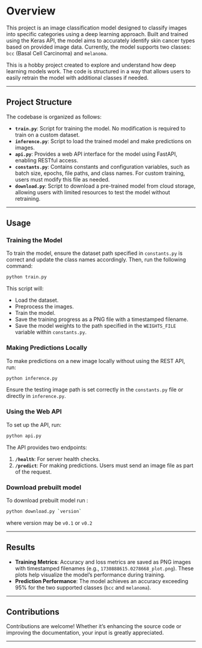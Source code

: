 # Overview

This project is an image classification model designed to classify images into specific categories using a deep learning approach. Built and trained using the Keras API, the model aims to accurately identify skin cancer types based on provided image data. Currently, the model supports two classes: `bcc` (Basal Cell Carcinoma) and `melanoma`. 

This is a hobby project created to explore and understand how deep learning models work. The code is structured in a way that allows users to easily retrain the model with additional classes if needed.

---

## Project Structure

The codebase is organized as follows:

- **`train.py`**: Script for training the model. No modification is required to train on a custom dataset.
- **`inference.py`**: Script to load the trained model and make predictions on images.
- **`api.py`**: Provides a web API interface for the model using FastAPI, enabling RESTful access.
- **`constants.py`**: Contains constants and configuration variables, such as batch size, epochs, file paths, and class names. For custom training, users must modify this file as needed.
- **`download.py`**: Script to download a pre-trained model from cloud storage, allowing users with limited resources to test the model without retraining.

---

## Usage

### Training the Model

To train the model, ensure the dataset path specified in `constants.py` is correct and update the class names accordingly. Then, run the following command:

```bash
python train.py
```

This script will:
- Load the dataset.
- Preprocess the images.
- Train the model.
- Save the training progress as a PNG file with a timestamped filename.
- Save the model weights to the path specified in the `WEIGHTS_FILE` variable within `constants.py`.

### Making Predictions Locally

To make predictions on a new image locally without using the REST API, run:

```bash
python inference.py
```

Ensure the testing image path is set correctly in the `constants.py` file or directly in `inference.py`.

### Using the Web API

To set up the API, run:

```bash
python api.py
```

The API provides two endpoints:
1. **`/health`**: For server health checks.
2. **`/predict`**: For making predictions. Users must send an image file as part of the request.

### Download prebuilt model

To download prebuilt model run :
```bash
python download.py `version`
```
where version may be `v0.1` or `v0.2`

---

## Results

- **Training Metrics**: Accuracy and loss metrics are saved as PNG images with timestamped filenames (e.g., `1730888615.0278668_plot.png`). These plots help visualize the model’s performance during training.
- **Prediction Performance**: The model achieves an accuracy exceeding 95% for the two supported classes (`bcc` and `melanoma`).

---

## Contributions

Contributions are welcome! Whether it’s enhancing the source code or improving the documentation, your input is greatly appreciated.

---